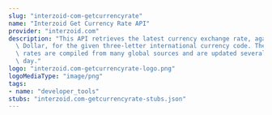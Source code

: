 ```yaml
---
slug: "interzoid-com-getcurrencyrate"
name: "Interzoid Get Currency Rate API"
provider: "interzoid.com"
description: "This API retrieves the latest currency exchange rate, against the US\
  \ Dollar, for the given three-letter international currency code. These currency\
  \ rates are compiled from many global sources and are updated several times per\
  \ day."
logo: "interzoid.com-getcurrencyrate-logo.png"
logoMediaType: "image/png"
tags:
- name: "developer_tools"
stubs: "interzoid.com-getcurrencyrate-stubs.json"
---
```

